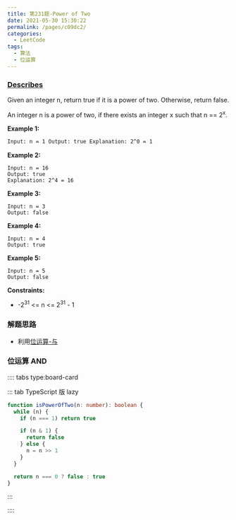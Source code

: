 ```yaml
---
title: 第231题-Power of Two
date: 2021-05-30 15:30:22
permalink: /pages/c09dc2/
categories:
  - LeetCode
tags:
  - 算法
  - 位运算
---
```


### [Describes](https://leetcode-cn.com/problems/contains-duplicate-iii/)

Given an integer <span class="span-shadow">n</span>, return <span class="span-shadow">true</span> if it is a power of two. Otherwise, return <span class="span-shadow">false</span>.

An integer <span class="span-shadow">n</span> is a power of two, if there exists an integer <span class="span-shadow">x</span> such that <span class="span-shadow">n == 2<sup>x</sup></span>.

<!-- more -->

**Example 1:**

```html
Input: n = 1 Output: true Explanation: 2^0 = 1
```

**Example 2:**

```
Input: n = 16
Output: true
Explanation: 2^4 = 16
```

**Example 3:**

```
Input: n = 3
Output: false
```

**Example 4:**

```
Input: n = 4
Output: true
```

**Example 5:**

```
Input: n = 5
Output: false
```

**Constraints:**

- <span class="span-shadow">-2<sup>31</sup> <= n <= 2<sup>31</sup> - 1</span>

### 解题思路

- 利用[位运算-与](http://xiaojun996/pages/339ea6/#%E4%B8%8E%E8%BF%90%E7%AE%97)

### 位运算 AND

:::: tabs type:board-card

::: tab TypeScript 版 lazy

```TypeScript
function isPowerOfTwo(n: number): boolean {
  while (n) {
    if (n === 1) return true

    if (n & 1) {
      return false
    } else {
      n = n >> 1
    }
  }

  return n === 0 ? false : true
}
```

:::

::::
